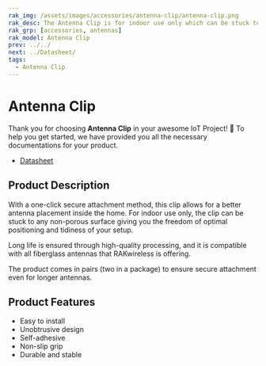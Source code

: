 ```yaml
---
rak_img: /assets/images/accessories/antenna-clip/antenna-clip.png
rak_desc: The Antenna Clip is for indoor use only which can be stuck to any non-porous surface, giving you the freedom of optimal positioning and tidiness of your set-up.
rak_grp: [accessories, antennas]
rak_model: Antenna Clip
prev: ../../
next: ../Datasheet/
tags:
  - Antenna Clip
---
```


# Antenna Clip


Thank you for choosing **Antenna Clip** in your awesome IoT Project! 🎉 To help you get started, we have provided you all the necessary documentations for your product.

* [Datasheet](../Datasheet/)

## Product Description

With a one-click secure attachment method, this clip allows for a better antenna placement inside the home. For indoor use only, the clip can be stuck to any non-porous surface giving you the freedom of optimal positioning and tidiness of your setup.

Long life is ensured through high-quality processing, and it is compatible with all fiberglass antennas that RAKwireless is offering. 

The product comes in pairs (two in a package) to ensure secure attachment even for longer antennas.

## Product Features  

- Easy to install
- Unobtrusive design
- Self-adhesive
- Non-slip grip
- Durable and stable